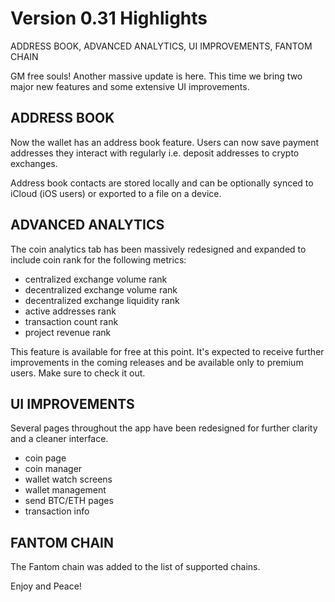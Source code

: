 # Version 0.31 Highlights

ADDRESS BOOK, ADVANCED ANALYTICS, UI IMPROVEMENTS, FANTOM CHAIN

GM free souls! Another massive update is here. This time we bring two major new features and some extensive UI improvements.

## ADDRESS BOOK

Now the wallet has an address book feature. Users can now save payment addresses they interact with regularly i.e. deposit addresses to crypto exchanges.

Address book contacts are stored locally and can be optionally synced to iCloud (iOS users) or exported to a file on a device.

## ADVANCED ANALYTICS

The coin analytics tab has been massively redesigned and expanded to include coin rank for the following metrics:

- centralized exchange volume rank
- decentralized exchange volume rank
- decentralized exchange liquidity rank
- active addresses rank
- transaction count rank
- project revenue rank

This feature is available for free at this point. It's expected to receive further improvements in the coming releases and be available only to premium users. Make sure to check it out.

## UI IMPROVEMENTS

Several pages throughout the app have been redesigned for further clarity and a cleaner interface.

- coin page
- coin manager
- wallet watch screens
- wallet management
- send BTC/ETH pages
- transaction info

## FANTOM CHAIN

The Fantom chain was added to the list of supported chains.

Enjoy and Peace!